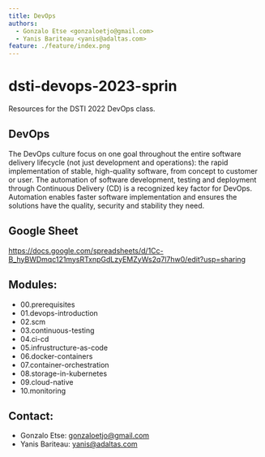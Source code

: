 ```yaml
---
title: DevOps
authors:
  - Gonzalo Etse <gonzaloetjo@gmail.com>
  - Yanis Bariteau <yanis@adaltas.com>
feature: ./feature/index.png
---
```


# dsti-devops-2023-sprin

Resources for the DSTI 2022 DevOps class.

## DevOps

The DevOps culture focus on one goal throughout the entire software delivery lifecycle (not just development and operations): the rapid implementation of stable, high-quality software, from concept to customer or user. The automation of software development, testing and deployment through Continuous Delivery (CD) is a recognized key factor for DevOps. Automation enables faster software implementation and ensures the solutions have the quality, security and stability they need.

## Google Sheet

https://docs.google.com/spreadsheets/d/1Cc-B_hyBWDmqc121mysRTxnpGdLzyEMZyWs2q7l7hw0/edit?usp=sharing

## Modules: 

- 00.prerequisites 
- 01.devops-introduction 
- 02.scm 	
- 03.continuous-testing 
- 04.ci-cd
- 05.infrustructure-as-code
- 06.docker-containers
- 07.container-orchestration
- 08.storage-in-kubernetes
- 09.cloud-native
- 10.monitoring

## Contact:

- Gonzalo Etse: gonzaloetjo@gmail.com
- Yanis Bariteau: yanis@adaltas.com
